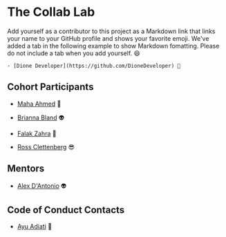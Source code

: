 # The Collab Lab

Add yourself as a contributor to this project as a Markdown link that links your name to your GitHub profile and shows your favorite emoji. We've added a tab in the following example to show Markdown fomatting. Please do not include a tab when you add yourself. 😄

    - [Dione Developer](https://github.com/DioneDeveloper) 💅

## Cohort Participants

- [Maha Ahmed](https://github.com/eternalmaha) 🌲

- [Brianna Bland](https://github.com/bbland1) 👽

- [Falak Zahra](https://github.com/zahrafalak) 🎉

- [Ross Clettenberg](https://github.com/RossaMania) 😎

## Mentors

- [Alex D'Antonio](https://github.com/alex-andria) 👽

## Code of Conduct Contacts

- [Ayu Adiati](https://github.com/adiati98) 🤩
